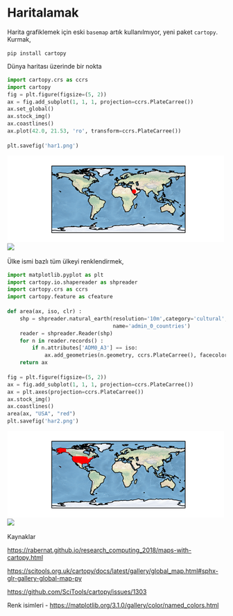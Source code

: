 # Haritalamak

Harita grafiklemek için eski `basemap` artık kullanılmıyor, yeni paket
`cartopy`. Kurmak,

`pip install cartopy`

Dünya haritası üzerinde bir nokta

```python
import cartopy.crs as ccrs
import cartopy
fig = plt.figure(figsize=(5, 2))
ax = fig.add_subplot(1, 1, 1, projection=ccrs.PlateCarree())
ax.set_global()
ax.stock_img()
ax.coastlines()
ax.plot(42.0, 21.53, 'ro', transform=ccrs.PlateCarree())

plt.savefig('har1.png')
```

![](har1.png)
![](https://4.bp.blogspot.com/-ewYmsqMhLBA/XlOhT0jOQLI/AAAAAAAAB6c/eASAITC5i_YdiYXLDoBBpFC6LzuE5JOhgCLcBGAsYHQ/s320/har1.png)

Ülke ismi bazlı tüm ülkeyi renklendirmek,

```python
import matplotlib.pyplot as plt
import cartopy.io.shapereader as shpreader
import cartopy.crs as ccrs
import cartopy.feature as cfeature

def area(ax, iso, clr) :
    shp = shpreader.natural_earth(resolution='10m',category='cultural',
                                  name='admin_0_countries')
    reader = shpreader.Reader(shp)
    for n in reader.records() :
        if n.attributes['ADM0_A3'] == iso: 
            ax.add_geometries(n.geometry, ccrs.PlateCarree(), facecolor=clr) 
    return ax

fig = plt.figure(figsize=(5, 2))
ax = fig.add_subplot(1, 1, 1, projection=ccrs.PlateCarree())
ax = plt.axes(projection=ccrs.PlateCarree())
ax.stock_img()
ax.coastlines()
area(ax, "USA", "red")
plt.savefig('har2.png')
```

![](har2.png)
![](https://2.bp.blogspot.com/-0uavwSkj25c/XlOhWkqxoqI/AAAAAAAAB6g/UeutLAQFUwo0AUcGzZ-Th6fIEbiqthv6ACLcBGAsYHQ/s320/har2.png)


Kaynaklar

https://rabernat.github.io/research_computing_2018/maps-with-cartopy.html

https://scitools.org.uk/cartopy/docs/latest/gallery/global_map.html#sphx-glr-gallery-global-map-py

https://github.com/SciTools/cartopy/issues/1303

Renk isimleri - https://matplotlib.org/3.1.0/gallery/color/named_colors.html



